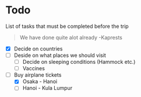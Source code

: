 # Todo

List of tasks that must be completed before the trip

> We have done quite alot already
>  -Kaprests

- [x] Decide on countries
- [ ] Deside on what places we should visit
  - [ ] Decide on sleeping conditions (Hammock etc.)
  - [ ] Vaccines
- [ ] Buy airplane tickets
  - [x] Osaka - Hanoi
  - [ ] Hanoi - Kula Lumpur
